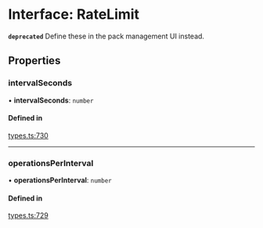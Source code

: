 # Interface: RateLimit

**`deprecated`** Define these in the pack management UI instead.

## Properties

### intervalSeconds

• **intervalSeconds**: `number`

#### Defined in

[types.ts:730](https://github.com/coda/packs-sdk/blob/main/types.ts#L730)

___

### operationsPerInterval

• **operationsPerInterval**: `number`

#### Defined in

[types.ts:729](https://github.com/coda/packs-sdk/blob/main/types.ts#L729)
